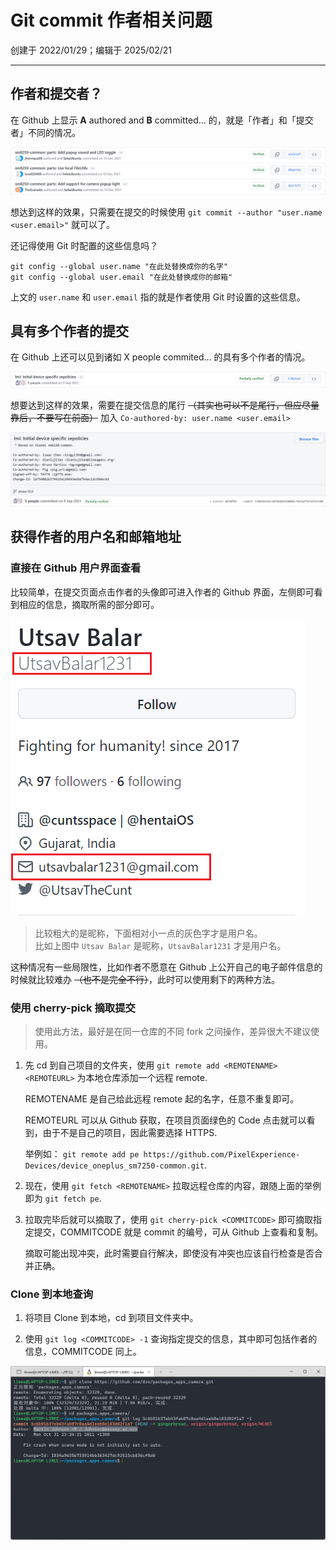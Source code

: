 # Git commit 作者相关问题

创建于 2022/01/29；编辑于 2025/02/21

---

## 作者和提交者？

在 Github 上显示 **A** authored and **B** committed... 的，就是「作者」和「提交者」不同的情况。

![](DifferentCommittersAndAuthors.png)

想达到这样的效果，只需要在提交的时候使用 `git commit --author "user.name <user.email>"` 就可以了。

还记得使用 Git 时配置的这些信息吗？

```
git config --global user.name "在此处替换成你的名字"
git config --global user.email "在此处替换成你的邮箱"
```

上文的 `user.name` 和 `user.email` 指的就是作者使用 Git 时设置的这些信息。

## 具有多个作者的提交

在 Github 上还可以见到诸如 X people commited... 的具有多个作者的情况。

![](CoAuthoredCommit.png)

想要达到这样的效果，需要在提交信息的尾行 <strike>（其实也可以不是尾行，但应尽量靠后，不要写在前面）</strike> 加入 `Co-authored-by: user.name <user.email>`

![](CoAuthoredCommitDetails.png)

## 获得作者的用户名和邮箱地址

### 直接在 Github 用户界面查看

比较简单，在提交页面点击作者的头像即可进入作者的 Github 界面，左侧即可看到相应的信息，摘取所需的部分即可。

![](GithubUserPage.png)


> 比较粗大的是昵称，下面相对小一点的灰色字才是用户名。  
> 比如上图中 `Utsav Balar` 是昵称，`UtsavBalar1231` 才是用户名。

这种情况有一些局限性，比如作者不愿意在 Github 上公开自己的电子邮件信息的时候就比较难办 <strike>（也不是完全不行）</strike>，此时可以使用剩下的两种方法。

### 使用 cherry-pick 摘取提交

> 使用此方法，最好是在同一仓库的不同 fork 之间操作，差异很大不建议使用。

1. 先 cd 到自己项目的文件夹，使用 `git remote add <REMOTENAME> <REMOTEURL>` 为本地仓库添加一个远程 remote.

    REMOTENAME 是自己给此远程 remote 起的名字，任意不重复即可。

    REMOTEURL 可以从 Github 获取，在项目页面绿色的 Code 点击就可以看到，由于不是自己的项目，因此需要选择 HTTPS.

    举例如： `git remote add pe https://github.com/PixelExperience-Devices/device_oneplus_sm7250-common.git`.

2. 现在，使用 `git fetch <REMOTENAME>` 拉取远程仓库的内容，跟随上面的举例即为 `git fetch pe`.

3. 拉取完毕后就可以摘取了，使用 `git cherry-pick <COMMITCODE>` 即可摘取指定提交，COMMITCODE 就是 commit 的编号，可从 Github 上查看和复制。

    摘取可能出现冲突，此时需要自行解决，即使没有冲突也应该自行检查是否合并正确。

### Clone 到本地查询

1. 将项目 Clone 到本地，cd 到项目文件夹中。

1. 使用 `git log <COMMITCODE> -1` 查询指定提交的信息，其中即可包括作者的信息，COMMITCODE 同上。

![](CloneToLocal.png)
